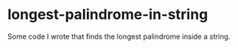 # longest-palindrome-in-string
Some code I wrote that finds the longest palindrome inside a string.
